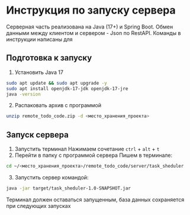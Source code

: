 # Инструкция по запуску сервера

Серверная часть реализована на Java (17+) и Spring Boot.
Обмен данными между клиентом и сервером - Json по RestAPI.
Команды в инструкции написаны для 

## Подготовка к запуску

1. Установить Java 17

```bash
sudo apt update && sudo apt upgrade -y
sudo apt install openjdk-17-jdk openjdk-17-jre
java -version
```

2. Распаковать архив с программой

```bash
unzip remote_todo_code.zip -d <место_хранения_проекта>
```

## Запуск сервера

1. Запустить терминал
Нажимаем сочетание `ctrl` + `alt` + `t`
2. Перейти в папку с программой сервера
Пишем в терминале:

```bash
cd ~/<место_хранения_проекта>/remote_todo_code/server/task_sheduler
```

3. Запустить сервер командой:

```bash
java -jar target/task_sheduler-1.0-SNAPSHOT.jar
```

Терминал должен оставаться запущенным, база данных сохраняется при следующих запусках